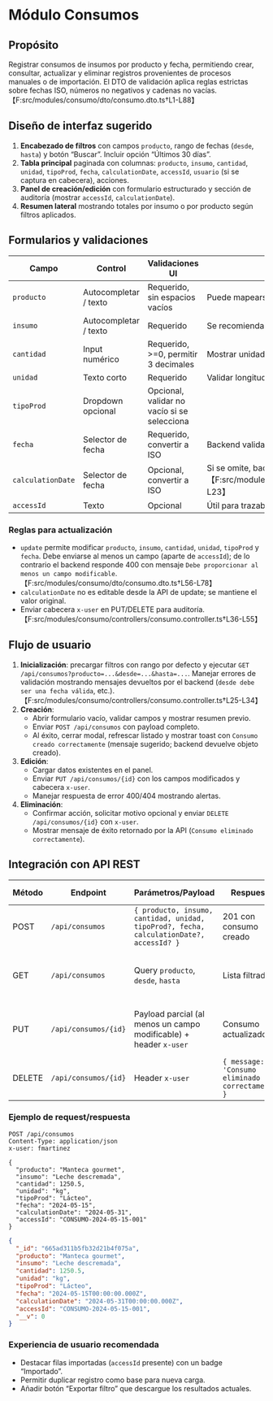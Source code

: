 # Módulo Consumos

## Propósito
Registrar consumos de insumos por producto y fecha, permitiendo crear, consultar, actualizar y eliminar registros provenientes de procesos manuales o de importación. El DTO de validación aplica reglas estrictas sobre fechas ISO, números no negativos y cadenas no vacías.【F:src/modules/consumo/dto/consumo.dto.ts†L1-L88】

## Diseño de interfaz sugerido
1. **Encabezado de filtros** con campos `producto`, rango de fechas (`desde`, `hasta`) y botón “Buscar”. Incluir opción “Últimos 30 días”.
2. **Tabla principal** paginada con columnas: `producto`, `insumo`, `cantidad`, `unidad`, `tipoProd`, `fecha`, `calculationDate`, `accessId`, `usuario` (si se captura en cabecera), acciones.
3. **Panel de creación/edición** con formulario estructurado y sección de auditoría (mostrar `accessId`, `calculationDate`).
4. **Resumen lateral** mostrando totales por insumo o por producto según filtros aplicados.

## Formularios y validaciones
| Campo | Control | Validaciones UI | Notas |
| --- | --- | --- | --- |
| `producto` | Autocompletar / texto | Requerido, sin espacios vacíos | Puede mapearse al catálogo de productos |
| `insumo` | Autocompletar / texto | Requerido | Se recomienda autocompletar desde catálogo de insumos |
| `cantidad` | Input numérico | Requerido, >=0, permitir 3 decimales | Mostrar unidad al costado |
| `unidad` | Texto corto | Requerido | Validar longitud máxima (5-10 caracteres) |
| `tipoProd` | Dropdown opcional | Opcional, validar no vacío si se selecciona | |
| `fecha` | Selector de fecha | Requerido, convertir a ISO | Backend valida formato y transforma a ISO string |
| `calculationDate` | Selector de fecha | Opcional, convertir a ISO | Si se omite, backend usa fecha actual.【F:src/modules/consumo/controllers/consumo.controller.ts†L13-L23】 |
| `accessId` | Texto | Opcional | Útil para trazabilidad de importaciones |

### Reglas para actualización
- `update` permite modificar `producto`, `insumo`, `cantidad`, `unidad`, `tipoProd` y `fecha`. Debe enviarse al menos un campo (aparte de `accessId`); de lo contrario el backend responde 400 con mensaje `Debe proporcionar al menos un campo modificable`.【F:src/modules/consumo/dto/consumo.dto.ts†L56-L78】
- `calculationDate` no es editable desde la API de update; se mantiene el valor original.
- Enviar cabecera `x-user` en PUT/DELETE para auditoría.【F:src/modules/consumo/controllers/consumo.controller.ts†L36-L55】

## Flujo de usuario
1. **Inicialización**: precargar filtros con rango por defecto y ejecutar `GET /api/consumos?producto=...&desde=...&hasta=...`. Manejar errores de validación mostrando mensajes devueltos por el backend (`desde debe ser una fecha válida`, etc.).【F:src/modules/consumo/controllers/consumo.controller.ts†L25-L34】
2. **Creación**:
   - Abrir formulario vacío, validar campos y mostrar resumen previo.
   - Enviar `POST /api/consumos` con payload completo.
   - Al éxito, cerrar modal, refrescar listado y mostrar toast con `Consumo creado correctamente` (mensaje sugerido; backend devuelve objeto creado).
3. **Edición**:
   - Cargar datos existentes en el panel.
   - Enviar `PUT /api/consumos/{id}` con los campos modificados y cabecera `x-user`.
   - Manejar respuesta de error 400/404 mostrando alertas.
4. **Eliminación**:
   - Confirmar acción, solicitar motivo opcional y enviar `DELETE /api/consumos/{id}` con `x-user`.
   - Mostrar mensaje de éxito retornado por la API (`Consumo eliminado correctamente`).

## Integración con API REST
| Método | Endpoint | Parámetros/Payload | Respuesta | Errores a controlar |
| --- | --- | --- | --- | --- |
| POST | `/api/consumos` | `{ producto, insumo, cantidad, unidad, tipoProd?, fecha, calculationDate?, accessId? }` | 201 con consumo creado | 400 por validaciones (fechas, números) |
| GET | `/api/consumos` | Query `producto`, `desde`, `hasta` | Lista filtrada | 400 si fechas inválidas o rango incorrecto |
| PUT | `/api/consumos/{id}` | Payload parcial (al menos un campo modificable) + header `x-user` | Consumo actualizado | 400 si no hay campos, 404 si id inválido |
| DELETE | `/api/consumos/{id}` | Header `x-user` | `{ message: 'Consumo eliminado correctamente' }` | 404 si no existe |

### Ejemplo de request/respuesta
```http
POST /api/consumos
Content-Type: application/json
x-user: fmartinez

{
  "producto": "Manteca gourmet",
  "insumo": "Leche descremada",
  "cantidad": 1250.5,
  "unidad": "kg",
  "tipoProd": "Lácteo",
  "fecha": "2024-05-15",
  "calculationDate": "2024-05-31",
  "accessId": "CONSUMO-2024-05-15-001"
}
```
```json
{
  "_id": "665ad311b5fb32d21b4f075a",
  "producto": "Manteca gourmet",
  "insumo": "Leche descremada",
  "cantidad": 1250.5,
  "unidad": "kg",
  "tipoProd": "Lácteo",
  "fecha": "2024-05-15T00:00:00.000Z",
  "calculationDate": "2024-05-31T00:00:00.000Z",
  "accessId": "CONSUMO-2024-05-15-001",
  "__v": 0
}
```

### Experiencia de usuario recomendada
- Destacar filas importadas (`accessId` presente) con un badge “Importado”.
- Permitir duplicar registro como base para nueva carga.
- Añadir botón “Exportar filtro” que descargue los resultados actuales.
